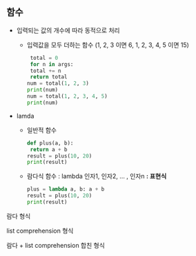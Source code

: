 ## 함수

- 입력되는 값의 개수에 따라 동적으로 처리 

  - 입력값을 모두 더하는 함수 (1, 2, 3 이면 6, 1, 2, 3, 4, 5 이면 15)

    ```python
     total = 0
     for n in args:
     total += n
     return total
    num = total(1, 2, 3)
    print(num)
    num = total(1, 2, 3, 4, 5)
    print(num)
    ```

- lamda

  - 일반적 함수

    ```python
    def plus(a, b):
     return a + b
    result = plus(10, 20)
    print(result)
    
    ```

    

  - 람다식 함수 :  lambda 인자1, 인자2, … , 인자n **:  표현식**

    ```python 
    plus = lambda a, b: a + b
    result = plus(10, 20)
    print(result)
    ```

    

람다 형식

list  comprehension 형식

람다 + list comprehension 합친 형식

